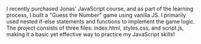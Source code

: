 
I recently purchased Jonas' JavaScript course, and as part of the learning process, I built a "Guess the Number" game using vanilla JS. I primarily used nested if-else statements and functions to implement the game logic. The project consists of three files: index.html, styles.css, and script.js, making it a basic yet effective way to practice my JavaScript skills!
